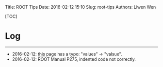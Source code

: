 Title: ROOT Tips
Date: 2016-02-12 15:10
Slug: root-tips
Authors: Liwen Wen

[TOC]

# Log
- - -
* 2016-02-12: [this](ftp://root.cern.ch/root/doc/15AddingaClass.pdf) page has a typo: "values" -> "valsue".
* 2016-02-12: ROOT Manual P275, indented code not correctly.
